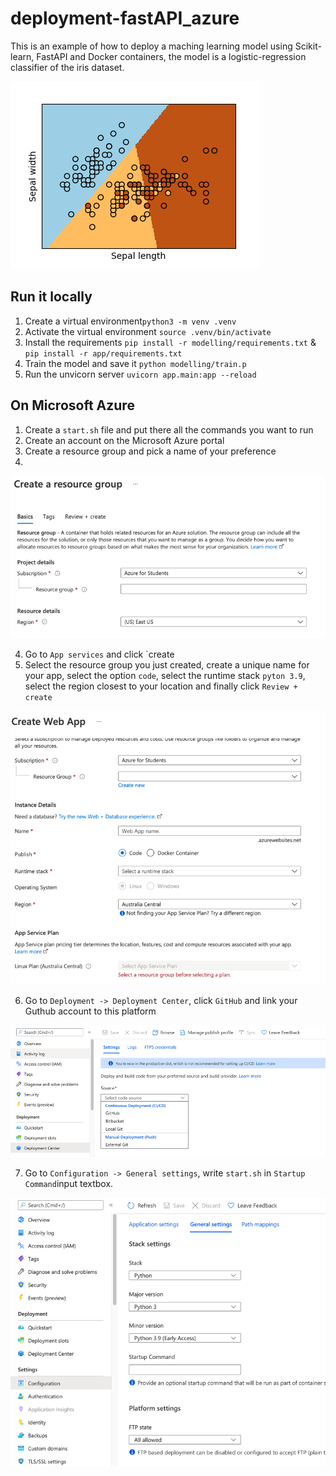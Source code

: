 # deployment-fastAPI_azure

This is an example of how to deploy a maching learning model using Scikit-learn, FastAPI and Docker containers, the model is a logistic-regression classifier of the iris dataset.

![image](images/img.png)

## Run it locally

1. Create a virtual environment`python3 -m venv .venv`
2. Activate the virtual environment `source .venv/bin/activate`
3. Install the requirements `pip install -r modelling/requirements.txt` & `pip install -r app/requirements.txt`
4. Train the model and save it `python modelling/train.p`
5. Run the unvicorn server `uvicorn app.main:app --reload`

## On Microsoft Azure

1. Create a `start.sh` file and put there all the commands you want to run
2. Create an account on the Microsoft Azure portal
3. Create a resource group and pick a name of your preference
4. 
![image](images/img_1.png)

4. Go to `App services` and click `create
5. Select the resource group you just created, create a unique name for your app, select the option `code`, select the runtime stack `pyton 3.9`, select the region closest to your location and finally click `Review + create`

![image](images/img_2.png)

6. Go to `Deployment -> Deployment Center`, click `GitHub` and link your Guthub account to this platform

![img.png](images/img_3.png)

7. Go to `Configuration -> General settings`, write `start.sh` in `Startup Command`input textbox.

![img.png](images/img_4.png)